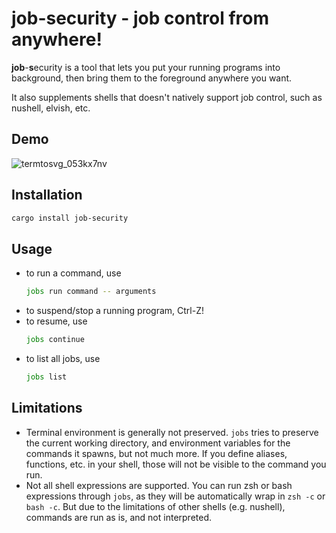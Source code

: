 # job-security - job control from anywhere!

**job**-**s**ecurity is a tool that lets you put your running programs into background, then bring them to the foreground anywhere you want.

It also supplements shells that doesn't natively support job control, such as nushell, elvish, etc.

## Demo

![termtosvg_053kx7nv](https://user-images.githubusercontent.com/366851/233362873-b7ad80e9-8571-4236-a477-5b24b04f2261.svg)

## Installation

```bash
cargo install job-security
```

## Usage

- to run a command, use
  ```bash
  jobs run command -- arguments
  ```
- to suspend/stop a running program, Ctrl-Z!
- to resume, use
  ```bash
  jobs continue
  ```
- to list all jobs, use
  ```bash
  jobs list
  ```

## Limitations

- Terminal environment is generally not preserved. `jobs` tries to preserve the current working directory, and environment variables for the commands it spawns, but not much more. If you define aliases, functions, etc. in your shell, those will not be visible to the command you run.
- Not all shell expressions are supported. You can run zsh or bash expressions through `jobs`, as they will be automatically wrap in `zsh -c` or `bash -c`. But due to the limitations of other shells (e.g. nushell), commands are run as is, and not interpreted.
